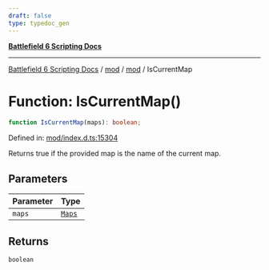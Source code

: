 ```yaml
---
draft: false
type: typedoc_gen
---
```


[**Battlefield 6 Scripting Docs**](../../../_index.md)

***

[Battlefield 6 Scripting Docs](../../../_index.md) / [mod](../../_index.md) / [mod](../_index.md) / IsCurrentMap

# Function: IsCurrentMap()

```ts
function IsCurrentMap(maps): boolean;
```

Defined in: [mod/index.d.ts:15304](https://github.com/battlefield-portal-community/portal-docs/blob/ff09b2690670f74de7e97198022e5a97ff1161ff/generators/santiago/mod/index.d.ts#L15304)

Returns true if the provided map is the name of the current map.

## Parameters

| Parameter | Type |
| ------ | ------ |
| `maps` | [`Maps`](../Maps/_index.md) |

## Returns

`boolean`
